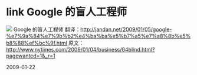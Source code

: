 # link Google 的盲人工程师

![](http://graphics8.nytimes.com/images/2009/01/04/business/04blind.xlarge1.jpg)
Google 的盲人工程师
翻译：http://jandan.net/2009/01/05/google-%e7%9a%84%e7%9b%b2%e4%ba%ba%e5%b7%a5%e7%a8%8b%e5%b8%88%ef%bc%9f.html
原文： http://www.nytimes.com/2009/01/04/business/04blind.html?pagewanted=1&_r=1

2009-01-22